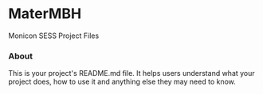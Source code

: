 MaterMBH
========

Monicon SESS Project Files

### About

This is your project's README.md file. It helps users understand what your
project does, how to use it and anything else they may need to know.